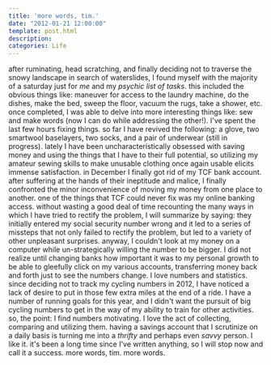 ```yaml
---
title: 'more words, tim.'
date: "2012-01-21 12:00:00"
template: post.html
description: 
categories: Life
---
```


after ruminating, head scratching, and finally deciding not to traverse the snowy landscape in search of waterslides, I found myself with the majority of a saturday just for *me* and my *psychic list of tasks.* this included the obvious things like: maneuver for access to the laundry machine, do the dishes, make the bed, sweep the floor, vacuum the rugs, take a shower, etc. once completed, I was able to delve into more interesting things like: sew and make words (now I can do while addressing the other!). I've spent the last few hours fixing things. so far I have revived the following: a glove, two smartwool baselayers, two socks, and a pair of underwear (still in progress). lately I have been uncharacteristically obsessed with saving money and using the things that I have to their full potential, so utilizing my amateur sewing skills to make unusable clothing once again usable elicits immense satisfaction. in December I finally got rid of my TCF bank account. after suffering at the hands of their ineptitude and malice, I finally confronted the minor inconvenience of moving my money from one place to another. one of the things that TCF could never fix was my online banking access. without wasting a good deal of time recounting the many ways in which I have tried to rectify the problem, I will summarize by saying: they initially entered my social security number wrong and it led to a series of missteps that not only failed to rectify the problem, but led to a variety of other unpleasant surprises. anyway, I couldn't look at my money on a computer while un-strategically willing the number to be bigger. I did not realize until changing banks how important it was to my personal growth to be able to gleefully click on my various accounts, transferring money back and forth just to see the numbers change. I love numbers and statistics. since deciding not to track my cycling numbers in 2012, I have noticed a lack of desire to put in those few extra miles at the end of a ride. I have a number of running goals for this year, and I didn't want the pursuit of big cycling numbers to get in the way of my ability to train for other activities. so, the point: I find numbers motivating. I love the act of collecting, comparing and utilizing them. having a savings account that I scrutinize on a daily basis is turning me into a *thrifty* and perhaps even *savvy* person. I like it. it's been a long time since I've written anything, so I will stop now and call it a success. more words, tim. more words.